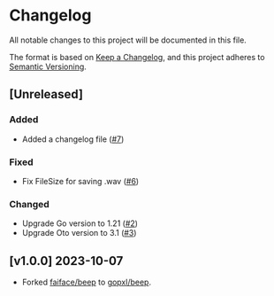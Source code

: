 # Changelog
All notable changes to this project will be documented in this file.

The format is based on [Keep a Changelog](https://keepachangelog.com/en/1.0.0/),
and this project adheres to [Semantic Versioning](https://semver.org/spec/v2.0.0.html).

## [Unreleased]

### Added
- Added a changelog file ([#7](https://github.com/gopxl/beep/pull/7))

### Fixed
- Fix FileSize for saving .wav ([#6](https://github.com/gopxl/beep/pull/6))

### Changed
- Upgrade Go version to 1.21 ([#2](https://github.com/gopxl/beep/pull/2))
- Upgrade Oto version to 3.1 ([#3](https://github.com/gopxl/beep/pull/3))

## [v1.0.0] 2023-10-07
- Forked [faiface/beep](https://github.com/faiface/beep) to [gopxl/beep](https://github.com/gopxl/beep).
